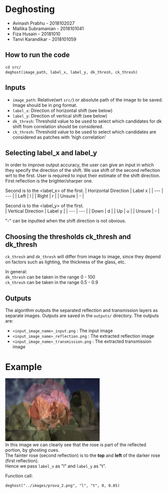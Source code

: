 # Deghosting

* Avinash Prabhu - 2018102027
* Mallika Subramanian - 2018101041
* Fiza Husain - 20181010
* Tanvi Karandikar - 2018101059

## How to run the code
```
cd src/
deghost(image_path, label_x, label_y, dk_thresh, ck_thresh)
```

## Inputs
* `image_path`: Relative(wrt `src/`) or absolute path of the image to be saved. Image should be in png format.
* `label_x`: Direction of horizontal shift (see below)
* `label_y`: Direction of vertical shift (see below)
* `dk_thresh`: Threshold value to be used to select which candidates for dk shift from correlation should be considered.
* `ck_thresh`: Threshold value to be used to select which candidates are considered as patches with 'high correlation'

## Selecting label_x and label_y

In order to improve output accuracy, the user can give an input in which they specify the direction of the shift. We use shift of the second reflection wrt to the first. User is required to input their estimate of the shift direction.<br>
First reflection is the brighter/sharper one.<br>

Second is to the <label_x> of the first.
| Horizontal Direction | Label x |
| --- | --- |
| Left | l |
| Right | r |
| Unsure | - |
<br>


Second is to the <label_y> of the first. <br>
| Vertical Direction | Label y |
| --- | --- |
| Down | d |
| Up | u |
| Unsure | - |

"-" can be inputted when the shift direction is not obvious. 

## Choosing the thresholds ck_thresh and dk_thresh

`ck_thresh` and `dk_thresh` will differ from image to image, since they depend on factors such as lighting, the thickness of the glass, etc.

In general:<br>
`dk_thresh` can be taken in the range 0 - 100<br>
`ck_thresh` can be taken in the range 0.5 - 0.9<br>

## Outputs

The algorithm outputs the separated reflection and transmission layers as separate images. Outputs are saved in the `outputs/` directory. 
The outputs are:
* `<input_image_name>_input.png` : The input image
* `<input_image_name>_reflection.png` : The extracted reflection image
* `<input_image_name>_transmission.png` : The extracted transmission image

# Example
![image](./images/prova_2.png)
<br>
In this image we can clearly see that the rose is part of the reflected portion, by ghosting cues.<br>
The fainter rose (second reflection) is to the <b>top</b> and <b>left</b> of the darker rose (first reflection).<br>
Hence we pass `label_x` as "l" and `label_y` as "t".

Function call:
```
deghost("../images/prova_2.png", "l", "t", 0, 0.85)
```